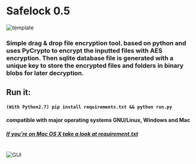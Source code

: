 # Safelock 0.5

![template](https://safe-lock.github.io/images/template.png)

### Simple drag & drop file encryption tool. based on python and uses PyCrypto to encrypt the inputted files with AES encryption. Then sqlite database file is generated with a unique key to store the encrypted files and folders in binary blobs for later decryption.


## Run it:
#### `(With Python2.7) pip install requirements.txt && python run.py`
#### compatible with major operating systems GNU/Linux, Windows and Mac
##### [_If you're on Mac OS X take a look at requirement.txt_][f5062496]
#  

  [f5062496]: https://github.com/mrf345/safelock/blob/master/requirements.txt "requirements.txt"

![GUI](https://safe-lock.github.io/images/gui_small.gif)

